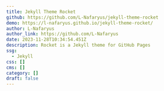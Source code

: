 ```yaml
---
title: Jekyll Theme Rocket
github: https://github.com/L-Nafaryus/jekyll-theme-rocket
demo: https://l-nafaryus.github.io/jekyll-theme-rocket/
author: L-Nafaryus
author_link: https://github.com/L-Nafaryus
date: 2023-11-28T10:34:54.451Z
description: Rocket is a Jekyll theme for GitHub Pages
ssg:
  - Jekyll
css: []
cms: []
category: []
draft: false
---
```

